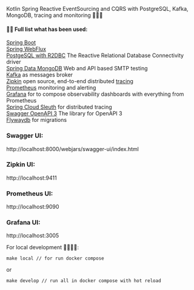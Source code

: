 Kotlin Spring Reactive EventSourcing and CQRS with PostgreSQL, Kafka, MongoDB, tracing and monitoring 👋✨💫

#### 👨‍💻 Full list what has been used:
[Spring Boot](https://spring.io/projects/spring-boot)<br/>
[Spring WebFlux](https://docs.spring.io/spring-framework/docs/current/reference/html/web-reactive.html)<br/>
[PostgeSQL with R2DBC](https://r2dbc.io/) The Reactive Relational Database Connectivity driver<br/>
[Spring Data MongoDB](https://spring.io/projects/spring-data-mongodb) Web and API based SMTP testing<br/>
[Kafka](https://spring.io/projects/spring-kafka) as messages broker<br/>
[Zipkin](https://zipkin.io/) open source, end-to-end distributed [tracing](https://opentracing.io/)<br/>
[Prometheus](https://prometheus.io/) monitoring and alerting<br/>
[Grafana](https://grafana.com/) for to compose observability dashboards with everything from Prometheus<br/>
[Spring Cloud Sleuth](https://spring.io/projects/spring-cloud-sleuth) for distributed tracing<br/>
[Swagger OpenAPI 3](https://springdoc.org/) The library for OpenAPI 3<br/>
[Flywaydb](https://flywaydb.org/) for migrations<br/>


### Swagger UI:

http://localhost:8000/webjars/swagger-ui/index.html

### Zipkin UI:

http://localhost:9411

### Prometheus UI:

http://localhost:9090

### Grafana UI:

http://localhost:3005


For local development 🙌👨‍💻🚀:

```
make local // for run docker compose
```
or
```
make develop // run all in docker compose with hot reload
```
